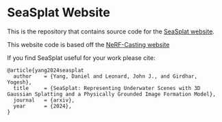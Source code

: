 # SeaSplat Website

This is the repository that contains source code for the [SeaSplat website](https://seasplat.github.io).

This website code is based off the [NeRF-Casting website](https://nerf-casting.github.io)

If you find SeaSplat useful for your work please cite:
```
@article{yang2024seasplat
  author    = {Yang, Daniel and Leonard, John J., and Girdhar, Yogesh},
  title     = {SeaSplat: Representing Underwater Scenes with 3D Gaussian Splatting and a Physically Grounded Image Formation Model},
  journal   = {arxiv},
  year      = {2024},
}
```
